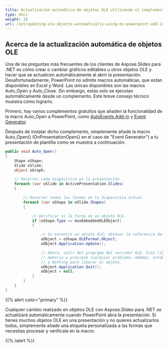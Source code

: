 ```yaml
---
title: Actualización automática de objetos OLE utilizando el complemento de MS PowerPoint
type: docs
weight: 10
url: /net/updating-ole-objects-automatically-using-ms-powerpoint-add-in/
---
```


## **Acerca de la actualización automática de objetos OLE**
Una de las preguntas más frecuentes de los clientes de Aspose.Slides para .NET es cómo crear o cambiar gráficos editables u otros objetos OLE y hacer que se actualicen automáticamente al abrir la presentación. Desafortunadamente, PowerPoint no admite macros automáticas, que están disponibles en Excel y Word. Las únicas disponibles son las macros Auto_Open y Auto_Close. Sin embargo, estas solo se ejecutan automáticamente desde un complemento. Este breve consejo técnico muestra cómo lograrlo.

Primero, hay varios complementos gratuitos que añaden la funcionalidad de la macro Auto_Open a PowerPoint, como [AutoEvents Add-in](http://skp.mvps.org/autoevents.htm) y [Event Generator](https://www.officeoneonline.com/eventgen/eventgen.html). 

Después de instalar dicho complemento, simplemente añade la macro Auto_Open() (OnPresentationOpen() en el caso de "Event Generator") a tu presentación de plantilla como se muestra a continuación: 

```c#
public void Auto_Open()
{
    Shape oShape;
    Slide oSlide;
    object oGraph;

    // Recorrer cada diapositiva en la presentación.
    foreach (var oSlide in ActivePresentation.Slides)
    {

        // Recorrer todas las formas en la diapositiva actual.
        foreach (var oShape in oSlide.Shapes)
        {

            // Verificar si la forma es un objeto OLE.
            if (oShape.Type == msoEmbeddedOLEObject)
            {

                // Se encontró un objeto OLE; obtener la referencia del objeto y luego actualizar.
                oObject = oShape.OLEFormat.Object;
                oObject.Application.Update();

                // Ahora, salir del programa del servidor OLE. Esto libera
                // memoria y previene cualquier problema. Además, establece oObject igual
                // a Nothing para liberar el objeto.
                oObject.Application.Quit();
                oObject = null;
            }
        }
    }
}
```



{{% alert color="primary" %}} 

Cualquier cambio realizado en objetos OLE con Aspose.Slides para .NET se actualizará automáticamente cuando PowerPoint abra la presentación. Si tienes muchos objetos OLE en una presentación y no quieres actualizarlos todos, simplemente añade una etiqueta personalizada a las formas que necesitas procesar y verifícala en la macro. 

{{% /alert %}}